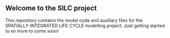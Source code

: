 ## Welcome to the SILC project

This repository contains the model code and auxiliary files for the SPATIALLY-INTEGRATED LIFE CYCLE modelling project. Just getting started to so more to come soon!
